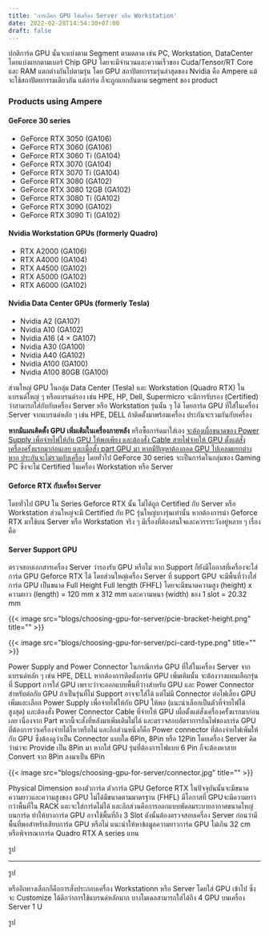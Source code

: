 ```yaml
---
title: 'การเลือก GPU ใส่เครื่อง Server หรือ Workstation'
date: 2022-02-28T14:54:30+07:00
draft: false
---
```

ปกติการ์ด GPU นั้นจะแบ่งตาม Segment ตามตลาด เช่น PC, Workstation, DataCenter โดยแบ่งแยกตามเบอร์ Chip GPU โดยจะมีจำนวนและความเร็วของ Cuda/Tensor/RT Core และ RAM แตกต่างกันไปตามรุ่น โดย GPU สถาปัตยกรรมรุ่นล่าสุดของ Nvidia คือ Ampere แม้จะใช้สถาปัตยกรรมเดียวกัน แต่การ์ด ก็จะถูกแยกกันตาม segment ของ product 

### Products using Ampere
#### GeForce 30 series
* GeForce RTX 3050 (GA106)
* GeForce RTX 3060 (GA106)
* GeForce RTX 3060 Ti (GA104)
* GeForce RTX 3070 (GA104)
* GeForce RTX 3070 Ti (GA104)
* GeForce RTX 3080 (GA102)
* GeForce RTX 3080 12GB (GA102)
* GeForce RTX 3080 Ti (GA102)
* GeForce RTX 3090 (GA102)
* GeForce RTX 3090 Ti (GA102)

#### Nvidia Workstation GPUs (formerly Quadro)
* RTX A2000 (GA106)
* RTX A4000 (GA104)
* RTX A4500 (GA102)
* RTX A5000 (GA102)
* RTX A6000 (GA102)

#### Nvidia Data Center GPUs (formerly Tesla)
* Nvidia A2 (GA107)
* Nvidia A10 (GA102)
* Nvidia A16 (4 × GA107)
* Nvidia A30 (GA100)
* Nvidia A40 (GA102)
* Nvidia A100 (GA100)
* Nvidia A100 80GB (GA100)

ส่วนใหญ่ GPU ในกลุ่ม Data Center (Tesla) และ Workstation (Quadro RTX) ในแบรนด์ใหญ่ ๆ หรือแบรนด์รอง เช่น HPE, HP, Dell, Supermicro จะมีการรับรอง (Certified) ว่าสามารถใส่กับกับเครื่อง Server หรือ Workstation รุ่นนั้น ๆ ได้ โดยการ์ด GPU ที่ใส่ในเครื่อง Server จากแบรนด์หลัก ๆ เช่น HPE, DELL ถ้าติดตั้งมาพร้อมเครื่อง ประกันจะรวมกันกับเครื่อง

<b>หากมีแผนติดตั้ง GPU เพิ่มเติมในเครื่องภายหลัง</b> หรือซื้อการ์ดมาใส่เอง <u>จะต้องเผื่อขนาดของ Power Supply เพื่อจ่ายไฟให้กับ GPU ให้พอเพียง และต้องสั่ง Cable สายไฟจ่ายให้ GPU ตั้งแต่สั่งเครื่องครั้งแรกมาก่อนเลย และเมื่อสั่ง part GPU มา หากมีปัญหาต้องถอด GPU ไปเคลมแยกต่างหาก ประกันจะไม่รวมกับเครื่อง</u> โดยทั่วไป GeForce 30 series จะเป็นการ์ดในกลุ่มของ Gaming PC ซึ่งจะไม่ Certified ในเครื่อง Workstation หรือ Server

#### Geforce RTX กับเครื่อง Server
โดยทั่วไป GPU ใน Series Geforce RTX นั้น ไม่ได้ถูก Certified กับ Server หรือ Workstation ส่วนใหญ่จะมี Certified กับ PC รุ่นใหญ่บางรุ่นเท่านั้น หากต้องการนำ Geforce RTX มาใช้บน Server หรือ Workstation จริง ๆ มีเรื่องที่ต้องสนใจและควรรระวังอยู่หลาย ๆ เรื่อง คือ

#### Server Support GPU
ตรวจสอบเอกสารเครื่อง Server ว่ารองรับ GPU หรือไม่ หาก Support ก็ยังมีโอกาสที่เครื่องจะใส่การ์ด GPU Geforce RTX ได้ โดยส่วนใหญ่เครื่อง Server ที่ support GPU จะมีพื้นที่ว่างใส่การ์ด GPU เป็นขนาด Full Height Full length (FHFL) 
โดยจะมีขนาดความสูง (height) x ความยาว (length) = 120 mm x 312 mm
และความหนา (width) ของ 1 slot = 20.32 mm

{{< image src="blogs/choosing-gpu-for-server/pcie-bracket-height.png" title="" >}}

{{< image src="blogs/choosing-gpu-for-server/pci-card-type.png" title="" >}}

Power Supply and Power Connector
ในกรณีการ์ด GPU ที่ใส่ในเครื่อง Server จากแบรนด์หลัก ๆ เช่น HPE, DELL หากต้องการติดตั้งการ์ด GPU เพิ่มเติมนั้น จะต้องวางแผนเลือกรุ่นที่ Support การใส่ GPU เพราะว่าจะออกแบบพื้นที่ว่างสำหรับ GPU และ Power Connector สำหรับต่อกับ GPU ถ้าเป็นรุ่นที่ไม่ Support อาจจะใส่ได้ แต่ไม่มี Connector ต่อไฟเลี้ยง GPU เพิ่มและเลือก Power Supply เพื่อจ่ายไฟให้กับ GPU ให้พอ (แนะนำเลือกเป็นตัวที่จ่ายไฟได้สูงสุด) และต้องสั่ง Power Connector Cable ที่จ่ายให้ GPU เผื่อตั้งแต่สั่งเครื่องครั้งแรกมาก่อนเลย เนื่องจาก Part พวกนี้จะสั่งที่หลังมาเพิ่มเติมไม่ได้ และตรวจสอบอัตราการกินไฟของการ์ด GPU ที่ต้องการว่าเครื่องจ่ายได้ไหวหรือไม่ และอีกส่วนหนึ่งก็คือ Power connector ที่ต้องจ่ายไฟเพิ่มให้กับ GPU ซึ่งต้องดูว่าเป็น Connector แบบใด 6Pin, 8Pin หรือ 12Pin โดยเครื่อง Server คิดว่าน่าจะ Provide เป็น 8Pin มา หากใส่ GPU รุ่นที่ต้องการไฟแบบ 6 Pin ก็จะต้องหาสาย Convert จาก 8Pin ลงมาเป็น 6Pin

{{< image src="blogs/choosing-gpu-for-server/connector.jpg" title="" >}}





Physical Dimension ของตัวการ์ด
ตัวการ์ด GPU Geforce RTX ในปัจจุบันนั้นจะมีขนาดความยาวและความสูงของ GPU ไม่ได้มีขนาดตามมาตรฐาน (FHFL) มีโอกาสที่ GPUจะมีความยาวกว่าพื้นที่ใน RACK และจะใส่การ์ดไม่ได้ และอีกส่วนคือการออกแบบพัดลมระบายอากาศขนาดใหญ่บนการ์ด ทำให้บางการ์ด GPU อาจใช้พื้นที่ถึง 3 Slot ดังนั้นต้องตรวจสอบเครื่อง Server ก่อนว่ามีพื้นที่พอสำหรับเสียบการ์ด GPU หรือไม่ แนะนำให้หาข้อมูลความยาวการ์ด GPU ไม่เกิน 32 cm หรือพิจารณาการ์ด Quadro RTX A series แทน


รูป


---

รูป


หรืออีกทางเลือกก็คือการสั่งประกอบเครื่อง Workstationn หรือ Server โดยใส่ GPU เข้าไป ซึ่งจะ Customize ได้ดีกว่าการใช้แบรนด์หลักมาก บางโมเดลสามารถใส่ได้ถึง 4 GPU บนเครื่อง Server 1 U


รูป







